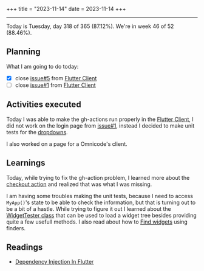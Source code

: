 +++
title = "2023-11-14"
date = 2023-11-14
+++

---

Today is Tuesday, day 318 of 365 (87.12%). We're in week 46 of 52 (88.46%).

## Planning

What I am going to do today:

- [x] close [issue#5](https://github.com/OmnicodeSolutions/luisa_drf_flutter_client/issues/5) from [Flutter Client](https://github.com/OmnicodeSolutions/luisa_drf_flutter_client)
- [ ] close [issue#1](https://github.com/OmnicodeSolutions/luisa_drf_flutter_client/issues/1) from [Flutter Client](https://github.com/OmnicodeSolutions/luisa_drf_flutter_client)

## Activities executed

Today I was able to make the gh-actions run properly in the [Flutter Client](https://github.com/OmnicodeSolutions/luisa_drf_flutter_client), I did not work on the login page from [issue#1](https://github.com/OmnicodeSolutions/luisa_drf_flutter_client/issues/1), instead I decided to make unit tests for the [dropdowns](https://github.com/OmnicodeSolutions/luisa_drf_flutter_client/pull/3). 

I also worked on a page for a Omnicode's client.

## Learnings

Today, while trying to fix the gh-action problem, I learned more about the [checkout action](https://github.com/actions/checkout) and realized that was what I was missing. 

I am having some troubles making the unit tests, because I need to access `MyApp()`'s state to be able to check the information, but that is turning out to be a bit of a hastle. While trying to figure it out I learned about the [WidgetTester class](https://api.flutter.dev/flutter/flutter_test/WidgetTester-class.html) that can be used to load a widget tree besides providing quite a few usefull methods. I also read about how to [Find widgets](https://docs.flutter.dev/cookbook/testing/widget/finders?gclid=CjwKCAiA0syqBhBxEiwAeNx9NxjUu3MhK9VXjtqEtKduUQx_UU0Z80fKA7ctsXimzKoSUITd5gPRLxoCp2UQAvD_BwE&gclsrc=aw.ds) using finders.


## Readings

* [Dependency Injection In Flutter](https://medium.com/flutter-community/dependency-injection-in-flutter-f19fb66a0740)
